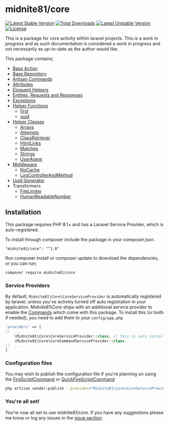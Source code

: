 # midnite81/core

[![Latest Stable Version](https://poser.pugx.org/midnite81/core/version)](https://packagist.org/packages/midnite81/core) [![Total Downloads](https://poser.pugx.org/midnite81/core/downloads)](https://packagist.org/packages/midnite81/core) [![Latest Unstable Version](https://poser.pugx.org/midnite81/core/v/unstable)](https://packagist.org/packages/midnite81/core) [![License](https://poser.pugx.org/midnite81/core/license.svg)](https://packagist.org/packages/midnite81/core)

This is a package for core activity within laravel projects. This is a work in progress and as such documentation is 
considered a work in progress and not necessarily as up-to-date as the author would like.

This package contains;

- [Base Action](docs/BaseAction.md)
- [Base Repository](docs/BaseRepository.md)
- [Artisan Commands](docs/Commands.md)
- [Attributes](docs/Attributes.md)
- [Eloquent Helpers](docs/EloquentHelpers.md)
- [Entities, Requests and Responses](docs/Entities_Requests_Responses.md)
- [Exceptions](docs/Exceptions.md)
- [Helper Functions](docs/HelperFunctions.md)
  - [first](docs/HelperFunctions.md#first-value)
  - [uuid](docs/HelperFunctions.md#uuid)
- [Helper Classes](docs/HelperClasses.md)
  - [Arrays](docs/HelperClasses/Arrays.md)
  - [Attempts](docs/HelperClasses/Attempt.md)
  - [ClassRetriever](docs/HelperClasses.md)
  - [HtmlLinks](docs/HelperClasses/HtmlLinks.md)
  - [Matches](docs/HelperClasses/Matches.md)
  - [Strings](docs/HelperClasses.md)
  - [UserAgent](docs/HelperClasses/UserAgent.md)
- [Middleware](docs/Middleware.md)
  - [NoCache](docs/Middleware/NoCache.md)
  - [LogControllerAndMethod](docs/Middleware/LogControllerAndMethod.md)
- [Uuid Generator](docs/UuidGenerator.md)
- Transformers
  - [FileLimiter](docs/Transformers/FileLimiter.md)
  - [HumanReadableNumber](docs/Transformers/HumanReadableNumber.md)

## Installation

This package requires PHP 8.1+ and has a Laravel Service Provider, which is auto-registered.

To install through composer include the package in your composer.json.
```composer
"midnite81/core": "^1.0"
```

Run composer install or composer update to download the dependencies, or you can run;

```bash
composer require midnite81/core
```

### Service Providers

By default, `Midnite81\Core\CoreServiceProvider` is automatically registered by laravel, unless you've actively turned
off auto registration in your application. Midnite81\Core ships with an additional service provider to enable the 
[Commands](docs/Commands.md) which come with this package. To install this (or both if needed), you need to add them 
to your `config/app.php`

```php
'providers' => [
//  ...
    \Midnite81\Core\CoreServiceProvider::class, // this is auto installed
    \Midnite81\Core\CoreCommandServiceProvider::class
//  ...
]
```

### Configuration files

You may wish to publish the configuration file if you're planning on using the 
[FireScriptCommand](docs/Commands/FireScriptsCommand.md) or 
[QuickFireScriptCommand](docs/Commands/QuickFireScriptsCommand.md)

```bash
php artisan vendor:publish --provider="Midnite81\Core\CoreServiceProvider"
```

### You're all set!

You're now all set to use midnite81/core. If you have any suggestions please me know or log any issues in the 
[issue section](https://github.com/midnite81/core/issues). 
